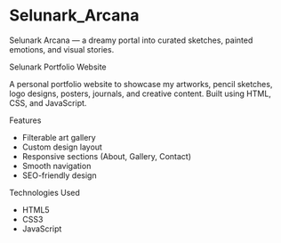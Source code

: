 # Selunark_Arcana
Selunark Arcana — a dreamy portal into curated sketches, painted emotions, and visual stories.

Selunark Portfolio Website

A personal portfolio website to showcase my artworks, pencil sketches, logo designs, posters, journals, and creative content. Built using HTML, CSS, and JavaScript.

Features
- Filterable art gallery
- Custom design layout
- Responsive sections (About, Gallery, Contact)
- Smooth navigation
- SEO-friendly design

Technologies Used
- HTML5
- CSS3
- JavaScript
